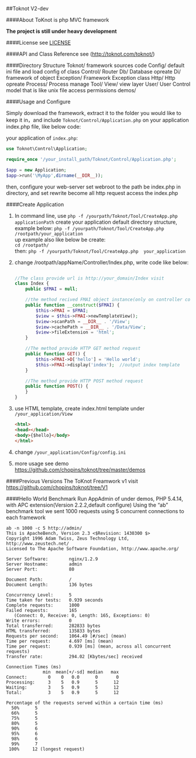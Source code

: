 ##Toknot V2-dev

####About
ToKnot is php MVC framework

__The project is still under heavy development__

####License
see [LICENSE](https://github.com/chopins/toknot/blob/master/LICENSE)

####API and Class Reference
see (http://toknot.com/toknot/)

####Directory Structure
    Toknot/             framework sources code
          Config/       default ini file and load config of class
          Control/      Router
          Db/           Database opreate
          Di/           framework of object
          Exception/    Framework Exception class
          Http/         Http opreate
          Process/      Process manage
          Tool/
          View/         view layer
          User/         User Control model that is like unix file access permissions
     demos/

####Usage and Configure

Simply download the framework, extract it to the folder you would like to keep it in，and include
`Toknot/Control/Application.php` on your application index.php file, like below code:

your application of `index.php`:
```php
use Toknot\Control\Application;

require_once '/your_install_path/Toknot/Control/Application.php';

$app = new Application;
$app->run('\MyApp',dirname(__DIR__));
```
then, configure your web-server set webroot to the path be index.php in directory, and set rewrite
become all http request access the index.php

####Create Application
1. In command line, use `php -f /yourpath/Toknot/Tool/CreateApp.php applicationPath` create your application
    default directory structure, example below:
    `php -f /yourpath/Toknot/Tool/CreateApp.php /rootpath/your_application`     
     up example also like below be create:      
     `cd /rootpath/`        
    then:   `php -f /yourpath/Toknot/Tool/CreateApp.php  your_application`      

2. change /rootpath/appName/Controller/Index.php, write code like below:
    ```php

    //The class provide url is http://your_domain/Index visit
    class Index {
        public $FMAI = null;

        //the method recived FMAI object instance(only on controller construct method recived)
        public function __construct($FMAI) {
            $this->FMAI = $FMAI;
            $view = $this->FMAI->newTemplateView();
            $view->scanPath = __DIR__ . '/View';
            $view->cachePath = __DIR__ . '/Data/View';
            $view->fileExtension = 'html';
        }

        //The method provide HTTP GET method request
        public function GET() {
            $this->FMAI->D['hello'] = 'Hello world';
            $this->FMAI->display('index');  //output index template
        }

        //The method provide HTTP POST method request
        public function POST() {
        }
    }

    ```

3. use HTML template, create index.html template under `/your_application/View`
    ```html
    <html>
    <head></head>
    <body>{$hello}</body>
    </html>
    ```
4. change `/your_application/Config/config.ini`
5. more usage see demo https://github.com/chopins/toknot/tree/master/demos

####Previous Versions
The ToKnot Freamwork v1 visit https://github.com/chopins/toknot/tree/V1

####Hello World Benchmark
Run AppAdmin of under demos, PHP 5.4.14, with APC extension(Version 2.2.2,default configure)
Using the “ab” benchmark tool we sent 1000 requests using 5 concurrent connections to each framework
```
ab -n 1000 -c 5 http://admin/
This is ApacheBench, Version 2.3 <$Revision: 1430300 $>
Copyright 1996 Adam Twiss, Zeus Technology Ltd, http://www.zeustech.net/
Licensed to The Apache Software Foundation, http://www.apache.org/

Server Software:        nginx/1.2.9
Server Hostname:        admin
Server Port:            80

Document Path:          /
Document Length:        136 bytes

Concurrency Level:      5
Time taken for tests:   0.939 seconds
Complete requests:      1000
Failed requests:        165
   (Connect: 0, Receive: 0, Length: 165, Exceptions: 0)
Write errors:           0
Total transferred:      282833 bytes
HTML transferred:       135833 bytes
Requests per second:    1064.49 [#/sec] (mean)
Time per request:       4.697 [ms] (mean)
Time per request:       0.939 [ms] (mean, across all concurrent requests)
Transfer rate:          294.02 [Kbytes/sec] received

Connection Times (ms)
              min  mean[+/-sd] median   max
Connect:        0    0   0.0      0       0
Processing:     3    5   0.9      5      12
Waiting:        3    5   0.9      5      12
Total:          3    5   0.9      5      12

Percentage of the requests served within a certain time (ms)
  50%      5
  66%      5
  75%      5
  80%      5
  90%      6
  95%      6
  98%      6
  99%      7
 100%     12 (longest request)
```